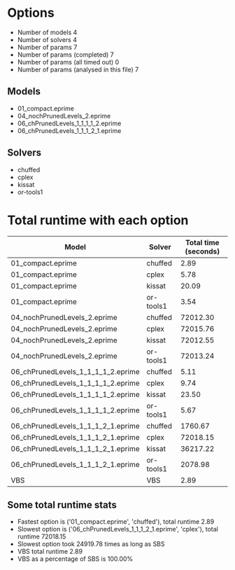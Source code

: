 

# Options


- Number of models 4
- Number of solvers 4
- Number of params 7
- Number of params (completed) 7
- Number of params (all timed out) 0
- Number of params (analysed in this file) 7


## Models


 - 01_compact.eprime
 - 04_nochPrunedLevels_2.eprime
 - 06_chPrunedLevels_1_1_1_1_2.eprime
 - 06_chPrunedLevels_1_1_1_2_1.eprime


## Solvers


 - chuffed
 - cplex
 - kissat
 - or-tools1


# Total runtime with each option


 | Model | Solver | Total time (seconds) | 
 | -- | -- | -- | 
 | 01_compact.eprime | chuffed | 2.89 | 
 | 01_compact.eprime | cplex | 5.78 | 
 | 01_compact.eprime | kissat | 20.09 | 
 | 01_compact.eprime | or-tools1 | 3.54 | 
 | 04_nochPrunedLevels_2.eprime | chuffed | 72012.30 | 
 | 04_nochPrunedLevels_2.eprime | cplex | 72015.76 | 
 | 04_nochPrunedLevels_2.eprime | kissat | 72012.55 | 
 | 04_nochPrunedLevels_2.eprime | or-tools1 | 72013.24 | 
 | 06_chPrunedLevels_1_1_1_1_2.eprime | chuffed | 5.11 | 
 | 06_chPrunedLevels_1_1_1_1_2.eprime | cplex | 9.74 | 
 | 06_chPrunedLevels_1_1_1_1_2.eprime | kissat | 23.50 | 
 | 06_chPrunedLevels_1_1_1_1_2.eprime | or-tools1 | 5.67 | 
 | 06_chPrunedLevels_1_1_1_2_1.eprime | chuffed | 1760.67 | 
 | 06_chPrunedLevels_1_1_1_2_1.eprime | cplex | 72018.15 | 
 | 06_chPrunedLevels_1_1_1_2_1.eprime | kissat | 36217.22 | 
 | 06_chPrunedLevels_1_1_1_2_1.eprime | or-tools1 | 2078.98 | 
 | VBS | VBS | 2.89 | 


## Some total runtime stats


 - Fastest option is ('01_compact.eprime', 'chuffed'), total runtime 2.89
 - Slowest option is ('06_chPrunedLevels_1_1_1_2_1.eprime', 'cplex'), total runtime 72018.15
 - Slowest option took 24919.78 times as long as SBS
 - VBS total runtime 2.89
 - VBS as a percentage of SBS is 100.00%
